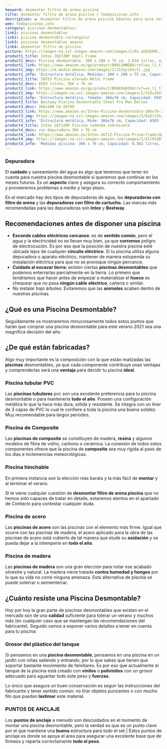 ```yaml
---
keyword: desmontar filtro de arena piscina
title: Desmontar filtro de arena piscina | Todopiscinas.info
description: 🏊 desmontar filtro de arena piscina Ideales para este verano 2021. Aquí puedes comprar desmontar filtro de arena piscina y comparar con otras similares. No dejes escapar desmontar filtro de arena piscina a un precio realmente tentador.
web: Todopiscinas.info
category: piscinas-desmontables/
link1: piscinas desmontables
link2: piscina desmontable rectangular
link3: piscinas desmontables amazon
link4: desmontar filtro de piscina
picture: https://images-na.ssl-images-amazon.com/images/I/61-uUQ3GR8L.jpg
product1_title: Intex 28272NP Small Frame
product1_desc: Piscina desmontable, 300 x 200 x 75 cm, 3.834 litros, azul
product1_link: https://www.amazon.es/gp/product/B001IWNDDA/ref=as_li_tl?ie=UTF8&camp=3638&creative=24630&creativeASIN=B001IWNDDA&linkCode=as2&tag=todopiscinas0e-21&linkId=25b9d647487c889cb6ef56ed63f50ca1
product1_img: https://m.media-amazon.com/images/I/31ZqsiEkctL.jpg
product1_info: 'Estructura metálica, Medidas: 300 x 200 x 75 cm, Capacidad: 3.834 litros, Para 6 personas (+ 6 años), Fácil montaje, Forma rectangular'
product2_title: INTEX Piscina elevada Metal Frame
product2_desc: 6503 litros, 366 x 76 cm
product2_link: https://www.amazon.es/gp/product/B0065HDQ4O/ref=as_li_tl?ie=UTF8&camp=3638&creative=24630&creativeASIN=B0065HDQ4O&linkCode=as2&tag=todopiscinas0e-21&linkId=ed2430e3ba564d3527ee103df33ed7b3
product2_img: https://images-na.ssl-images-amazon.com/images/I/31Ou2GV2SAL.jpg
product2_info: 'Estructura metálica, Tamaño: 366x76 cm, Capacidad: 6503 litros, Forma circular, De 4 a 7 personas (+6 años)'
product3_title: Bestway Piscina Desmontable Steel Pro Max Deluxe
product3_desc: 366x100 Cm 56709
product3_link: https://www.amazon.es/Intex-Piscina-desmontable-366x76-28210NP/dp/B0065HDQ4O?__mk_es_ES=%C3%85M%C3%85%C5%BD%C3%95%C3%91&crid=25UQGV9HG2INI&dchild=1&keywords=piscinas+desmontables&qid=1615854176&sprefix=piscinas+dem%2Caps%2C201&sr=8-5&linkCode=ll1&tag=todopiscinas0e-21&linkId=34f200977c6cbaab1f3f4d9ac0e64755&language=es_ES&ref_=as_li_ss_tl
product3_img: https://images-na.ssl-images-amazon.com/images/I/616riV%2BiY3L.jpg
product3_info: 'Estructura metálica, Mide: 366x76 cm, Capacidad: 6503 litros, De 4 a 7 personas mayores de 6 años, Forma circular, Tecnología Super-Tough'
product4_title: Intex 26712NP Piscina redonda sobresuelo
product4_desc: con depuradora 366 x 76 cm
product4_link: https://www.amazon.es/Intex-26712-Piscina-Prism-Frame/dp/B07FB823GL?__mk_es_ES=%C3%85M%C3%85%C5%BD%C3%95%C3%91&dchild=1&keywords=piscinas+desmontables+con+depuradora&qid=1615936418&sr=8-5&linkCode=ll1&tag=todopiscinas0e-21&linkId=d98699de7830cd471766fa1daa36de34&language=es_ES&ref_=as_li_ss_tl
product4_img: https://images-na.ssl-images-amazon.com/images/I/41lX%2B-YpibL.jpg
product4_info: 'Medidas piscina: 366 x 76 cm, Capacidad: 6.503 litros, Incluye depuradora de cartucha A, Lona resistente triple capa'
---
```




### Depuradora

El **cuidado** y saneamiento del agua es algo que tenemos que tener en cuenta para nuestra piscina desmontable si queremos que continúe en los meses futuros. Es un **aspecto** clave y asegura su correcto comportamiento y proveeremos problemas a medio y largo plazo.

En el mercado hay dos tipos de depuradoras de agua, las **depuradoras con filtro de arena** y  las **depuradoras** **con filtro de cartucho.** Las marcas más recomendadas para las depuradoras son **Intex** y **Bestway**.


## Recomendaciones antes de disponer una piscina



*   **Esconde cables eléctricos cercanos**: es de **sentido común**, pero el agua y la electricidad no se llevan muy bien, ya que **corremos** peligro de electrocución. Es por eso que la posición de nuestra piscina esté ubicada lejos de cualquier **circuito eléctrico**. Si tu piscina utiliza alguna depuradora o aparato eléctrico, mantener de manera estupenda su instalación eléctrica para que no se provoque ningún percance.
*   **Cuidado al excavar tierra:** existen ciertas **piscinas desmontables** que podemos enterrarlas parcialmente en la tierra. Lo primero  que tendríamos que hacer antes de empezar a materializar el **hueco** es chequear que no pasa **ningún cable eléctrico**, cañería o similar.
*   No instalar bajo árboles: Evitaremos que las **animales** acaben dentro de nuestras piscinas.

<brand-panel :title=product1_title :desc=product1_desc :img=product1_img :link=product1_link></brand-panel>

<stats-list :link1=link1 :link2=link2 :link3=link3 :link4=link4 :category=category></stats-list>
## ¿Qué es una Piscina Desmontable?



Seguidamente os mostraremos minuciosamente todos estos puntos que harán que comprar una piscina desmontable para este verano 2021 sea una magnífica decisión del año.


## ¿De qué  están fabricadas?

Algo muy importante es la composición con la que están realizadas las **piscinas** desmontables, ya que cada componente contribuye unas ventajas y comprenderlas  será una **ventaja** para decidir tu piscina **ideal**.


### Piscina tubular PVC

Las **piscinas tubulares** pvc son una excelente preferencia para tu piscina desmontable o para mantenerla **todo el año**. Poseen una configuración metálica lo que la hace más dura, sólida y resistente. Se integra con un liner de 3 capas de PVC lo cual le confiere a toda la piscina una buena solidez. Muy recomendable para largos periodos.


### Piscina de Composite

Las **piscinas de composite** se constituyen de madera, **resina** y algunos modelos de fibra de vidrio, carbono o cerámica. La conexión de todos estos componentes ofrece que la piscina de **composite** sea muy rígida al paso de los días e inclemencias meteorológicas.


### Piscina hinchable

En primera instancia son la elección más barata y la más fácil de **montar** y  al terminar el verano.

Si te viene cualquier cuestión de **desmontar filtro de arena piscina** que no hemos sido capaces de tratar en detalle, estaremos atentos en el apartado de _Contacto_ para contestar cualquier duda.


### Piscina de acero

Las **piscinas de acero** son las piscinas con el elemento más firme. Igual que ocurre con las piscinas de madera, el acero aplicado para la obra de las piscinas de acero está cubierto de tal manera que elude su **oxidación** y se pueda dejar a la intemperie en **todo el año**.


### Piscina de madera

Las **piscinas de madera** son una gran elección para notar ese acabado silvestre y natural. La madera viene tratada **contra humedad y hongos** por lo que su vida no corre ninguna amenaza. Esta alternativa de piscina se puede soterrar o semienterrar.

<external-banner></external-banner>



## ¿Cuánto resiste una Piscina Desmontable?

Hoy por hoy la gran parte de piscinas desmontables que existen en el mercado son de una **calidad** suficiente para tolerar un verano y muchos más (en cualquier caso que se mantengan las recomendaciones del fabricante). Seguido vamos a exponer varios detalles a tener en cuenta para tu piscina:


### Grosor del plástico del tanque

Si pensamos en una **piscina desmontable**, pensamos en una piscina en un jardín con niñas saliendo y entrando, por lo que sabes que tienen que soportar bastante movimiento de familiares. Es por eso que actualmente el tanque de la piscina está creado con **vinilos** o **polivinilos** con un grosor adecuado para aguantar todo este peso y **fuerzas**.

Lo único que asegura un	 buen conservación es seguir las instrucciones del fabricante y tener sentido común: no tirar objetos punzantes o con mucho filo que puedan **lastimar** este material.


### PUNTOS DE ANCLAJE

Los **puntos de anclaje** a menudo son descuidados en el momento de montar una piscina desmontable, pero la verdad es que es un punto clave por el que mantiene una **buena** estructura para todo el set.| Estos puntos de anclaje es donde se apoya el área para asegurar una excelente base que de firmeza y reparta correctamente **todo el peso**.